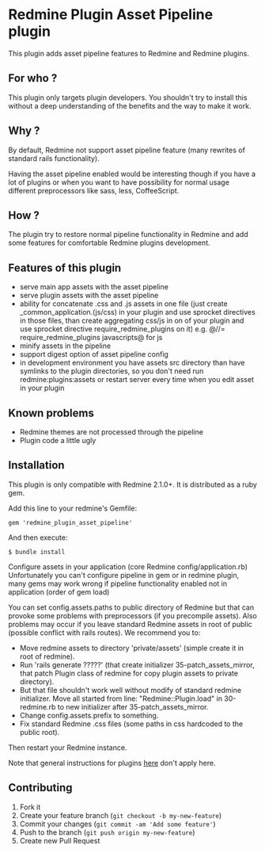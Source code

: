 Redmine Plugin Asset Pipeline plugin
=============================

This plugin adds asset pipeline features to Redmine and Redmine plugins.

For who ?
---------
This plugin only targets plugin developers. You shouldn't try to install this without a deep understanding of the benefits and the way to make it work.

Why ?
-----
By default, Redmine not support asset pipeline feature (many rewrites of standard rails functionality).

Having the asset pipeline enabled would be interesting though if you have a lot of plugins or when you want to have possibility for normal usage different preprocessors like sass, less, CoffeeScript.

How ?
-----
The plugin try to restore normal pipeline functionality in Redmine and add some features for comfortable Redmine plugins development.

Features of this plugin
-----------------------
* serve main app assets with the asset pipeline
* serve plugin assets with the asset pipeline
* ability for concatenate .css and .js assets in one file (just create _common_application.(js/css) in your plugin and use sprocket directives in those files, than create aggregating css/js in on of your plugin and use sprocket directive require_redmine_plugins on it)
e.g. @//= require_redmine_plugins javascripts@ for js
* minify assets in the pipeline
* support digest option of asset pipeline config
* in development environment you have assets src directory than have symlinks to the plugin directories, so you don't need run redmine:plugins:assets or restart server every time when you edit asset in your plugin

Known problems
--------------
* Redmine themes are not processed through the pipeline
* Plugin code a little ugly

Installation
------------

This plugin is only compatible with Redmine 2.1.0+. It is distributed as a ruby gem.

Add this line to your redmine's Gemfile:

    gem 'redmine_plugin_asset_pipeline'

And then execute:

    $ bundle install

Configure assets in your application (core Redmine config/application.rb)
Unfortunately you can't configure pipeline in gem or in redmine plugin, many gems may work wrong if pipeline functionality enabled not in application (order of gem load)

You can set config.assets.paths to public directory of Redmine but that can provoke some problems with preprocessors (if you precompile assets).
Also problems may occur if you leave standard Redmine assets in root of public (possible conflict with rails routes).
We recommend you to:
* Move redmine assets to directory 'private/assets' (simple create it in root of redmine).
* Run 'rails generate ?????' (that create initializer 35-patch_assets_mirror, that patch Plugin class of redmine for copy plugin assets to private directory).
* But that file shouldn't work well without modify of standard redmine initializer. Move all started from line: "Redmine::Plugin.load" in 30-redmine.rb to new initializer after 35-patch_assets_mirror.
* Change config.assets.prefix to something.
* Fix standard Redmine .css files (some paths in css hardcoded to the public root).

Then restart your Redmine instance.

Note that general instructions for plugins [here](http://www.redmine.org/wiki/redmine/Plugins) don't apply here.

Contributing
------------

1. Fork it
2. Create your feature branch (`git checkout -b my-new-feature`)
3. Commit your changes (`git commit -am 'Add some feature'`)
4. Push to the branch (`git push origin my-new-feature`)
5. Create new Pull Request
